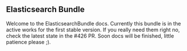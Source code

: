 ## Elasticsearch Bundle

Welcome to the ElasticsearchBundle docs. Currently this bundle is in the active works for the first stable version.
 If you really need them right no, check the latest state in the #426 PR. Soon docs will be finished, little patience please ;).
